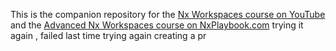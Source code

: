 This is the companion repository for the [Nx Workspaces course on YouTube](https://www.youtube.com/playlist?list=PLakNactNC1dH38AfqmwabvOszDmKriGco) and the [Advanced Nx Workspaces course on NxPlaybook.com](https://nxplaybook.com/p/advanced-nx-workspaces)
trying it again , failed last time trying again
creating a pr
